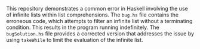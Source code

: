 This repository demonstrates a common error in Haskell involving the use of infinite lists within list comprehensions. The `bug.hs` file contains the erroneous code, which attempts to filter an infinite list without a terminating condition. This results in the program running indefinitely. The `bugSolution.hs` file provides a corrected version that addresses the issue by using `takeWhile` to limit the evaluation of the infinite list.